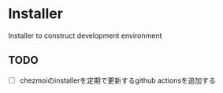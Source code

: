 # Installer
Installer to construct development environment

## TODO
+ [ ] chezmoiのinstallerを定期で更新するgithub actionsを追加する

